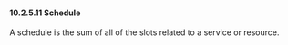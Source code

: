 #### 10.2.5.11 Schedule

A schedule is the sum of all of the slots related to a service or resource.
